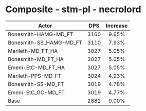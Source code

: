 # Composite - stm-pl - necrolord
| Actor | DPS | Increase |
|---|:---:|:---:|
|Bonesmith-HAMG-MD_FT|3160|9.65%|
|Bonesmith-SS_HAMG-MD_FT|3110|7.93%|
|Marileth-MD_FT_HA|3027|5.05%|
|Bonesmith-MD_FT_HA|3027|5.05%|
|Emeni-EtC-MD_FT_HA|3027|5.05%|
|Marileth-PPS-MD_FT|3024|4.93%|
|Bonesmith-SS-MD_FT|3019|4.78%|
|Emeni-EtC_GC-MD_FT|3019|4.77%|
|Base|2882|0.00%|
